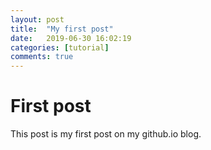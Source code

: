 ```yaml
---
layout: post
title:  "My first post"
date:   2019-06-30 16:02:19
categories: [tutorial]
comments: true
---
```

# First post
This post is my first post on my github.io blog.
